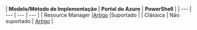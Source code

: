 | **Modelo/Método de Implementação** | **Portal do Azure** | **PowerShell** |
| --- | --- | --- | --- |
| Resource Manager |[Artigo](../articles/vpn-gateway/vpn-gateway-howto-multi-site-to-site-resource-manager-portal.md) |Suportado |
| Clássica | Não suportado | [Artigo](../articles/vpn-gateway/vpn-gateway-multi-site.md) |